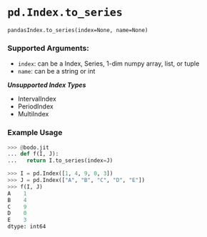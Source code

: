 # `pd.Index.to_series`

`pandasIndex.to_series(index=None, name=None)`

### Supported Arguments:
  
  - `index`: can be a Index, Series, 1-dim numpy array, list, or tuple
  - `name`: can be a string or int

***Unsupported Index Types***

  - IntervalIndex
  - PeriodIndex
  - MultiIndex

### Example Usage

```py
>>> @bodo.jit
... def f(I, J):
...   return I.to_series(index=J)

>>> I = pd.Index([1, 4, 9, 0, 3])
>>> J = pd.Index(["A", "B", "C", "D", "E"])
>>> f(I, J)
A    1
B    4
C    9
D    0
E    3
dtype: int64
```

